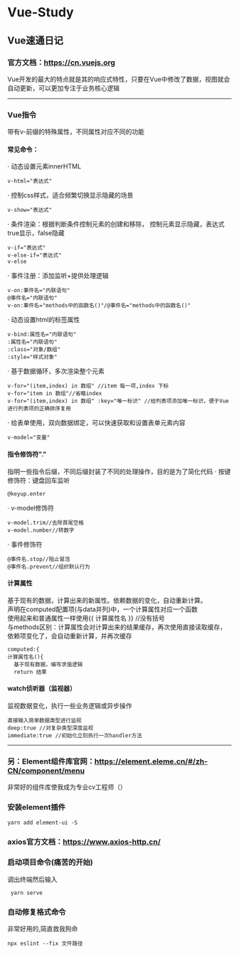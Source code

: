 # Vue-Study
## Vue速通日记
### 官方文档：https://cn.vuejs.org
Vue开发的最大的特点就是其的响应式特性，只要在Vue中修改了数据，视图就会自动更新，可以更加专注于业务核心逻辑<br>
***
### Vue指令
带有v-前缀的特殊属性，不同属性对应不同的功能<br>
#### 常见命令：<br>
&middot; 动态设置元素innerHTML
```
v-html="表达式"
```
&middot; 控制css样式，适合频繁切换显示隐藏的场景
```
v-show="表达式"
```
&middot; 条件渲染：根据判断条件控制元素的创建和移除， 控制元素显示隐藏，表达式true显示，false隐藏
```
v-if="表达式"
v-else-if="表达式"
v-else
```
&middot; 事件注册：添加监听+提供处理逻辑
```
v-on:事件名="内联语句"
@事件名="内联语句"
v-on:事件名="methods中的函数名()"/@事件名="methods中的函数名()"
```
&middot; 动态设置html的标签属性
```
v-bind:属性名="内联语句"
:属性名="内联语句"
:class="对象/数组"
:style="样式对象"
```
&middot; 基于数据循环，多次渲染整个元素
```
v-for="(item,index) in 数组" //item 每一项,index 下标
v-for="item in 数组"//省略index
v-for="(item,index) in 数组" :key="唯一标识" //给列表项添加唯一标识，便于Vue进行列表项的正确排序复用
```
&middot; 给表单使用，双向数据绑定，可以快速获取和设置表单元素内容
```
v-model="变量"
```
#### 指令修饰符"."
指明一些指令后缀，不同后缀封装了不同的处理操作，目的是为了简化代码
&middot; 按键修饰符：键盘回车监听
```
@keyup.enter
```
&middot; v-model修饰符
```
v-model.trim//去除首尾空格
v-model.number//转数字
```
&middot; 事件修饰符
```
@事件名.stop//阻止冒泡
@事件名.prevent//组织默认行为
```
#### 计算属性
基于现有的数据，计算出来的新属性。依赖数据的变化，自动重新计算。<br>
声明在computed配置项(与data并列)中，一个计算属性对应一个函数<br>
使用起来和普通属性一样使用{{ 计算属性名 }} //没有括号<br>
与methods区别：计算属性会对计算出来的结果缓存，再次使用直接读取缓存，依赖项变化了，会自动重新计算，并再次缓存
```
computed:{
计算属性名(){
  基于现有数据，编写求值逻辑
  return 结果
```
#### watch侦听器（监视器）
监视数据变化，执行一些业务逻辑或异步操作
```
直接输入简单数据类型进行监视
deep:true //对复杂类型深度监视
immediate:true //初始化立刻执行一次handler方法
```
***
### 另：Element组件库官网：https://element.eleme.cn/#/zh-CN/component/menu
非常好的组件库使我成为专业cv工程师（）
### 安装element插件
```
yarn add element-ui -S
```
### axios官方文档：https://www.axios-http.cn/
### 启动项目命令(痛苦的开始)
调出终端然后输入
```
 yarn serve
```
### 自动修复格式命令
非常好用的,简直救我狗命
```
npx eslint --fix 文件路径
```
